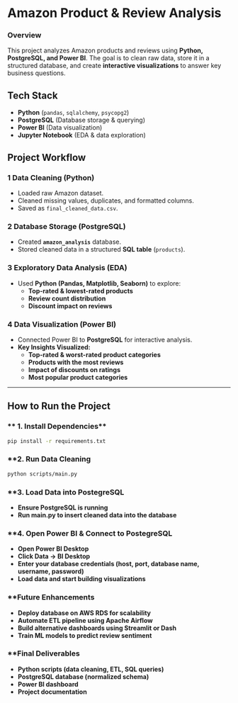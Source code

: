#  Amazon Product & Review Analysis

###  Overview
This project analyzes Amazon products and reviews using **Python, PostgreSQL, and Power BI**. The goal is to clean raw data, store it in a structured database, and create **interactive visualizations** to answer key business questions.


##  Tech Stack
- **Python** (`pandas`, `sqlalchemy`, `psycopg2`)
- **PostgreSQL** (Database storage & querying)
- **Power BI** (Data visualization)
- **Jupyter Notebook** (EDA & data exploration)


##  Project Workflow
### **1️ Data Cleaning (Python)**
- Loaded raw Amazon dataset.
- Cleaned missing values, duplicates, and formatted columns.
- Saved as `final_cleaned_data.csv`.

### **2️ Database Storage (PostgreSQL)**
- Created **`amazon_analysis`** database.
- Stored cleaned data in a structured **SQL table** (`products`).

### **3️ Exploratory Data Analysis (EDA)**
- Used **Python (Pandas, Matplotlib, Seaborn)** to explore:
  - **Top-rated & lowest-rated products**
  - **Review count distribution**
  - **Discount impact on reviews**

### **4️ Data Visualization (Power BI)**
- Connected Power BI to **PostgreSQL** for interactive analysis.
- **Key Insights Visualized:**
  -  **Top-rated & worst-rated product categories**
  -  **Products with the most reviews**
  -  **Impact of discounts on ratings**
  -  **Most popular product categories**

---

##  How to Run the Project
### ** 1. Install Dependencies**
```sh
pip install -r requirements.txt
```

### **2. Run Data Cleaning
```sh
python scripts/main.py
```

### **3. Load Data into PostegreSQL
- **Ensure PostgreSQL is running**
- **Run main.py to insert cleaned data into the database**

### **4. Open Power BI & Connect to PostegreSQL
- **Open Power BI Desktop**
- **Click Data -> BI Desktop**
- **Enter your database credentials (host, port, database name, username, password)**
- **Load data and start building visualizations**

### **Future Enhancements
- **Deploy database on AWS RDS for scalability**
- **Automate ETL pipeline using Apache Airflow**
- **Build alternative dashboards using Streamlit or Dash**
- **Train ML models to predict review sentiment**

### **Final Deliverables
- **Python scripts (data cleaning, ETL, SQL queries)**
- **PostgreSQL database (normalized schema)**
- **Power BI dashboard**
- **Project documentation**